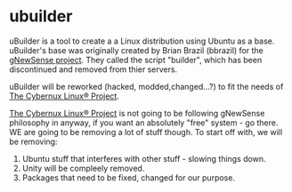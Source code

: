ubuilder
========

uBuilder is a tool to create a a Linux distribution using Ubuntu as a base. uBuilder's base was originally created by Brian Brazil (bbrazil) for the <a href="http://gnewsense.org" target="_blank" title="The gNewSense Project">gNewSense project</a>. They called the script "builder", which has been discontinued and removed from thier servers.

uBuilder will be reworked (hacked, modded,changed...?) to fit the needs of <a href="http://cybernux.org" target="_blank" title="The Cybernux Linux® Project">The Cybernux Linux® Project</a>.

<a href="http://cybernux.org" target="_blank" title="The Cybernux Linux® Project">The Cybernux Linux® Project</a> is not going to be following gNewSense philosophy in anyway, if you want an absolutely "free" system - go there. WE are going to be removing a lot of stuff though. To start off with, we will be removing:

1) Ubuntu stuff that interferes with other stuff - slowing things down.
2) Unity will be compleely removed.
3) Packages that need to be fixed, changed for our purpose.


